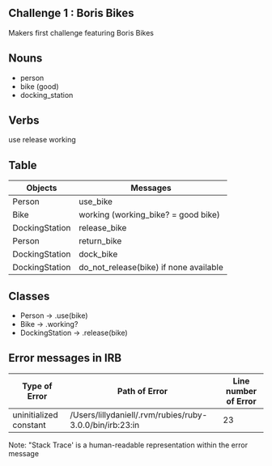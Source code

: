 ## Challenge 1 : Boris Bikes
Makers first challenge featuring Boris Bikes

## Nouns
* person
* bike (good)
* docking_station

## Verbs
use
release
working

## Table
Objects  | Messages
------------- | -------------
Person  | use_bike
Bike  | working (working_bike? = good bike)
DockingStation  | release_bike
Person | return_bike
DockingStation | dock_bike
DockingStation | do_not_release(bike) if none available 

## Classes
* Person -> .use(bike)
* Bike -> .working?
* DockingStation -> .release(bike)

## Error messages in IRB
Type of Error  | Path of Error | Line number of Error
------------- | ------------- | -------------
uninitialized constant | /Users/lillydaniell/.rvm/rubies/ruby-3.0.0/bin/irb:23:in | 23

Note: "Stack Trace' is a human-readable representation within the error message
